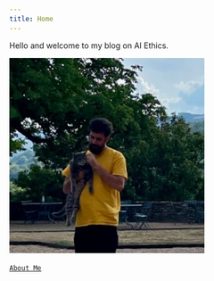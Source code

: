 ```yaml
---
title: Home
---
```


Hello and welcome to my blog on AI Ethics. 

<img src="https://raw.githubusercontent.com/fentresspaul61B/The-Data-Ethicist/main/images/profilepic.png" width="350" height="350">

[```About Me```](https://fentresspaul61b.github.io/The-Data-Ethicist/2025/06/01/Introduction.html)
